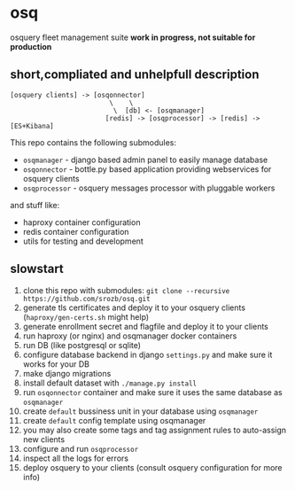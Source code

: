 # osq
osquery fleet management suite
**work in progress, not suitable for production**

## short,compliated and unhelpfull description

```
[osquery clients] -> [osqonnector]
                         \    \
                          \  [db] <- [osqmanager]
                        [redis] -> [osqprocessor] -> [redis] -> [ES+Kibana]
```

This repo contains the following submodules:
* `osqmanager` - django based admin panel to easily manage database
* `osqonnector` - bottle.py based application providing webservices for osquery clients
* `osqprocessor` - osquery messages processor with pluggable workers

and stuff like:
* haproxy container configuration
* redis container configuration
* utils for testing and development

## slowstart

1. clone this repo with submodules: `git clone --recursive https://github.com/srozb/osq.git`
1. generate tls certificates and deploy it to your osquery clients (`haproxy/gen-certs.sh` might help)
2. generate enrollment secret and flagfile and deploy it to your clients
3. run haproxy (or nginx) and osqmanager docker containers
4. run DB (like postgresql or sqlite)
5. configure database backend in django `settings.py` and make sure it works for your DB
6. make django migrations
8. install default dataset with `./manage.py install`
7. run `osqonnector` container and make sure it uses the same database as `osqmanager`
8. create `default` bussiness unit in your database using `osqmanager`
9. create `default` config template using osqmanager
10. you may also create some tags and tag assignment rules to auto-assign new clients
11. configure and run `osqprocessor`
12. inspect all the logs for errors
13. deploy osquery to your clients (consult osquery configuration for more info)
